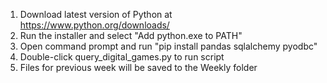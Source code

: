 1. Download latest version of Python at https://www.python.org/downloads/
2. Run the installer and select "Add python.exe to PATH"
3. Open command prompt and run "pip install pandas sqlalchemy pyodbc"
4. Double-click query_digital_games.py to run script
5. Files for previous week will be saved to the Weekly folder